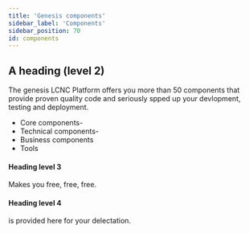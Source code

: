 ```yaml
---
title: 'Genesis components'
sidebar_label: 'Components'
sidebar_position: 70
id: components
---
```


## A heading (level 2)
The genesis LCNC Platform offers you more than 50 components that provide proven quality code and seriously spped up your devlopment, testing and deployment.

- Core components- 
- Technical components-
- Business components
- Tools


#### Heading level 3
Makes you free, free, free.

#### Heading level 4
is provided here for your delectation.
